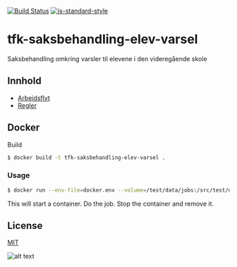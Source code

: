 [![Build Status](https://travis-ci.org/telemark/tfk-saksbehandling-elev-varsel.svg?branch=master)](https://travis-ci.org/telemark/tfk-saksbehandling-elev-varsel)
[![js-standard-style](https://img.shields.io/badge/code%20style-standard-brightgreen.svg?style=flat)](https://github.com/feross/standard)

# tfk-saksbehandling-elev-varsel

Saksbehandling omkring varsler til elevene i den videregående skole

## Innhold

- [Arbeidsflyt](docs/workflow.md)
- [Regler](docs/rules.md)

## Docker

Build

```bash
$ docker build -t tfk-saksbehandling-elev-varsel .
```

### Usage

```bash
$ docker run --env-file=docker.env --volume=/test/data/jobs:/src/test/data/jobs --rm tfk-saksbehandling-elev-varsel
```

This will start a container. Do the job. Stop the container and remove it.

## License
[MIT](LICENSE)

![alt text](https://robots.kebabstudios.party/tfk-saksbehandling-elev-varsel.png "Robohash image of tfk-saksbehandling-elev-varsel")